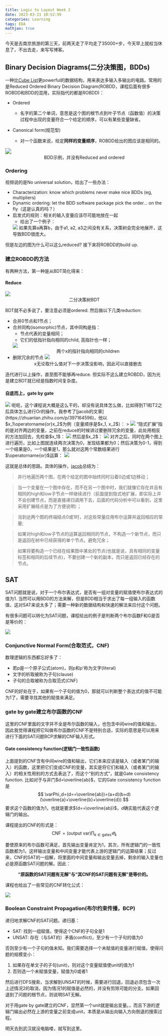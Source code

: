 ```yaml
---
title: Logic to Layout Week 2
date: 2023-03-21 10:52:59
categories: Learning
tags: EDA
mathjax: true
---
```


今天是去南京旅游的第三天，前两天走了平均走了35000+步，今天早上就权当休息了，不出去走，来写写博客。

## Binary Decision Diagrams(二分决策图，BDDs)

一种比[Cube List](https://diri-lin.top/Learning/EDA/Logic-to-Layout-Week-1/#Cube-List)更powerful的数据结构，用来表达多输入多输出的电路。常用的是Reduced Ordered Binary Decision Diagram(ROBDD，课程后面有很多ROBDD和BDD的混用，实际指代的都是ROBDD)：
+ Ordered
  + 名字的第二个单词，意思是这个图的根节点到叶子节点（函数值）的决策过程中出现的变量符合一个给定的顺序，可以有某些变量缺省。

+ Canonical form(规范型)
  + 对一个函数来说，给定**同样的变量顺序**，ROBDD给出的图应该是相同的。

<img src="https://raw.githubusercontent.com/diriLin/blog_img/main/20230321113824.png#pic_center" style="zoom:120%;" />
<center>BDD示例，并没有Reduced and ordered</center>

### Ordering

视频说的是No universal solution，给出了一些办法：
+ Characterization: know which problems never make nice BDDs (eg, multipliers)
+ Dynamic ordering: let the BDD software package pick the order... on the fly（这是认真的吗？）
+ 启发式的规则：相关的输入变量应该尽可能地放在一起
  + 给出了一个例子：
  <img src="https://raw.githubusercontent.com/diriLin/blog_img/main/20230321123437.png"/>
  如果先算a再算b，由于a1, a2, a3之间没有关系，决策树会完全地展开，这导致BDD很庞大。

但是左边的图为什么可以这么reduced? 接下来将ROBDD的build up.

### 建立ROBDD的方法

有两种方法，第一种是从BDT简化得来：

#### Reduce

<img src="https://raw.githubusercontent.com/diriLin/blog_img/main/20230321124038.png"/>
<center>二分决策树BDT</center>

BDT就不必多说了，要注意必须是ordered. 然后做以下几类reduction: 
+ 合并0节点和1节点；
+ 合并同构(isomorphic)节点，其中同构是指：
  + 节点代表的变量相同；
  + 它们的低指针指向相同的child, 高指针也一样；
  <img src="https://raw.githubusercontent.com/diriLin/blog_img/main/20230321124721.png"/>
  <center>两个x的指针指向相同的children</center>
+ 删除冗余的节点
  <img src="https://raw.githubusercontent.com/diriLin/blog_img/main/20230321124948.png"/>
  <center>x无论取什么值对下一步决策没影响，因此可以直接删去</center>

迭代进行以上操作，直至图不能够再reduce. 但实际不这么建立ROBDD，因为光是建立BDT就已经是指数时间复杂度。

#### 自底而上，gate by gate

<img src="https://raw.githubusercontent.com/diriLin/blog_img/main/20230321130142.png"/>
呃呃，这个课程说大概是这么干的，却没有说具体怎么做，比如得到T1和T2之后具体怎么进行Or的操作。我参考了[jacob的文章](https://zhuanlan.zhihu.com/p/397164596)，他以$x_1\operatorname{or}x_2$为例（变量顺序是$x_1, x_2$）：
> <img src="https://raw.githubusercontent.com/diriLin/blog_img/main/v2-e68d2436b70b681876f01b88e392b412_720w.webp"/>
“隐式扩展”指的是对齐两边的变量，之前在reduce的时候讲过要删除冗余的变量，此处用相反的方法加回去，先检查$x_1$：
<img src="https://raw.githubusercontent.com/diriLin/blog_img/main/v2-6945f2d8a7b5437ee531e5ec0478b33f_720w.webp"/>
然后是$x_2$：
<img src="https://raw.githubusercontent.com/diriLin/blog_img/main/v2-4210a6bb577f1067c88ade16a4beb282_720w.webp"/>
对齐之后，同时在两个图上进行遍历，比如上图就连续两次决策为0，发现结果都为0；然后决策为0-1，得到一个结果是0，一个结果是1，那么就对这两个常数结果进行$\operatorname{or}$运算：
<img src="https://raw.githubusercontent.com/diriLin/blog_img/main/v2-1934677a361b2b63b8120aa9ec1c86c0_720w.webp"/>

这就是总体的思路。具体的操作，[jacob](https://zhuanlan.zhihu.com/p/397164596)总结为：
> 并行地遍历两个图，在两个给定的图中始终同时沿着0边或1边移动；

> 当一个变量在一个图中存在，而不在另一个图中时，我们就像它存在并且有相同的high和low子节点一样继续进行（前面提到隐式地扩展，即实际上并不会创建节点，而是直接递归调用下去，后面的代码分析中可以看到，这里采用扩展结点是为了方便说明）；

> 当到达两个图的终端结点0或1时，对这些常量应用布尔运算并返回相应的常量;

> 如果对high和low子节点的运算返回相同的节点，不构造一个新节点，而只是返回在树中已经获得的单个节点。避免冗余；

> 如果将要构造一个已经在结果图中某处的节点(也就是说，具有相同的变量标签和相同的后续节点)，不要创建一个新的副本，而只是返回已经存在的节点。

## SAT

SAT问题就是说，对于一个布尔表达式，是否有一组对变量的赋值使布尔表达式的值为1. 当然可以用BDD的方法来解，但是BDD相当于求出了每一组输入的函数值，这对SAT来说太多了；需要一种新的数据结构和快速的解法来应付这个问题。

有很多问题可以转化为SAT问题，课程给出的例子是判断两个布尔函数F和G是否是等价的：

<img src="https://raw.githubusercontent.com/diriLin/blog_img/main/20230321230445.png"/>

### Conjunctive Normal Form(合取范式，CNF)

数理逻辑的东西都忘好多了：
+ 若p是一个原子公式(atom)，则p和p'称为文字(literal)
+ 文字的析取被称为子句(clause)
+ 子句的合取被称为合取范式(CNF)

CNF的好处在于，如果有一个子句的值为0，那就可以判断整个表达式的值不可能为1了，需要寻找其他的赋值来满足。

### gate by gate建立布尔函数的CNF

这里的CNF里面的文字并不全是布尔函数的输入，也包含中间wire的值和输出，因此我觉得课程把它叫做布尔函数的CNF不是特别合适，实际的意思是可以用来进行下面的SAT问题BCP求解的CNF输入形式。

#### Gate consistency function(逻辑门一致性函数)

上面提到的CNF含有中间wire的值和输出，它们本来应该是输入（或者某门的输入）的函数，这里把它们变成CNF的变量，其实是将它们和输入（或者某门的输入）的相关性用别的方式去表达了，而这个“别的方式”，就是Gate consistency function. 比如对于与非门$d=\overline{ab}$，它的Gate consistency function是
$$
\varPhi_d=(d==\overline{ab})=(a+d)(b+d)(\overline{a}+\overline{b}+\overline{d})
$$
要求这个函数的值为1，也就是要求$(d==\overline{ab})$，$d$确实能代表这个逻辑门的输出。

课程提出的CNF的形式是：
$$
\text{CNF}=(\text{output var})\prod_{k\in{\text{gates}}}\varPhi_k
$$

要使原来的布尔函数可满足，首先输出变量肯定为1，其次，所有逻辑门的一致性函数都为1，这样输出变量和中间变量才能代表上游的逻辑门的运算结果；反过来，CNF的SAT的一组解，将里面的中间变量和输出变量去掉，剩余的输入变量也必是原函数SAT问题的解。因此：

**<center>“原函数的SAT问题有无解”与“其CNF的SAT问题有无解”是等价的。</center>**

课程也给出了一些常见的CNF转化公式：

<img src="https://raw.githubusercontent.com/diriLin/blog_img/main/20230321233157.png"/>

### Boolean Constraint Propagation(布尔约束传播，BCP)

递归地求解CNF的SAT问题。递归基：
+ SAT: 找到一组赋值，使得这个CNF的子句全是1
+ UNSAT: 存在（与SAT的）矛盾(conflict)，至少有一个子句的值为0

否则至少有一个子句的值未知。我们需要选择一个未赋值的变量进行赋值，使得问题的规模变小：
1. 如果存在单文子的子句(unit)，则对这个变量赋值使unit的值为1
2. 否则选一个未赋值变量，赋值为0或者1

然后进行DFS搜索，当求解到UNSAT的时候，需要进行回退，回退必须包含一次上述情况2的取消，因为情况1的赋值是必然的，并没有剪除可能的分支。如果回退到了问题的根节点，则说明SAT无解。

对于用gate by gate建立的CNF，显然第一个unit就是输出变量。，而且下游的逻辑门输出必然在上游的变量之前变成unit，本质是从输出向输入方向倒退的搜索过程。

明天去到武汉就没电脑喽，就写到这里。